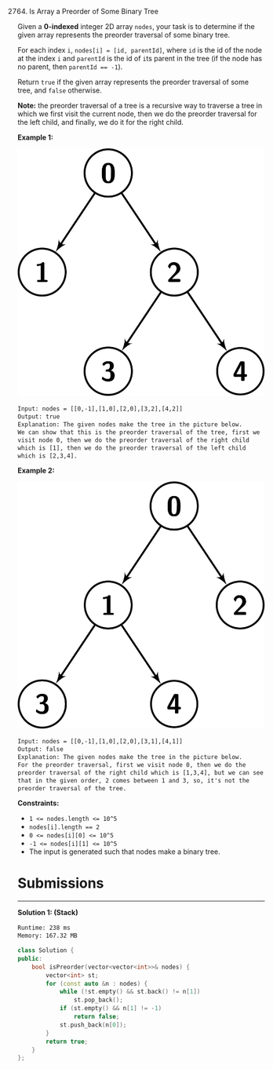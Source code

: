 2764. Is Array a Preorder of Some ‌Binary Tree

Given a **0-indexed** integer 2D array `nodes`, your task is to determine if the given array represents the preorder traversal of some binary tree.

For each index `i`, `nodes[i] = [id, parentId]`, where `id` is the id of the node at the index `i` and `parentId` is the id of `i`ts parent in the tree (if the node has no parent, then `parentId == -1`).

Return `true` if the given array represents the preorder traversal of some tree, and `false` otherwise.

**Note:** the preorder traversal of a tree is a recursive way to traverse a tree in which we first visit the current node, then we do the preorder traversal for the left child, and finally, we do it for the right child.

 

**Example 1:**

![2764_1.png](img/2764_1.png)
```
Input: nodes = [[0,-1],[1,0],[2,0],[3,2],[4,2]]
Output: true
Explanation: The given nodes make the tree in the picture below.
We can show that this is the preorder traversal of the tree, first we visit node 0, then we do the preorder traversal of the right child which is [1], then we do the preorder traversal of the left child which is [2,3,4].
```

**Example 2:**

![2764_2.png](img/2764_2.png)
```
Input: nodes = [[0,-1],[1,0],[2,0],[3,1],[4,1]]
Output: false
Explanation: The given nodes make the tree in the picture below.
For the preorder traversal, first we visit node 0, then we do the preorder traversal of the right child which is [1,3,4], but we can see that in the given order, 2 comes between 1 and 3, so, it's not the preorder traversal of the tree.
```

 

**Constraints:**

* `1 <= nodes.length <= 10^5`
* `nodes[i].length == 2`
* `0 <= nodes[i][0] <= 10^5`
* `-1 <= nodes[i][1] <= 10^5`
* The input is generated such that nodes make a binary tree.

# Submissions
---
**Solution 1: (Stack)**
```
Runtime: 238 ms
Memory: 167.32 MB
```
```c++
class Solution {
public:
    bool isPreorder(vector<vector<int>>& nodes) {
        vector<int> st;
        for (const auto &n : nodes) {
            while (!st.empty() && st.back() != n[1])
                st.pop_back();
            if (st.empty() && n[1] != -1)
                return false;
            st.push_back(n[0]);
        }
        return true;
    }
};
```

